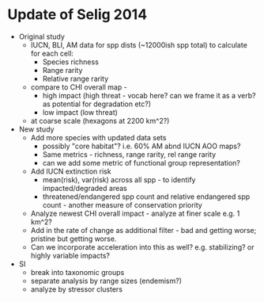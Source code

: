 
# Update of Selig 2014

- Original study
    - IUCN, BLI, AM data for spp dists (~12000ish spp total) to calculate for each cell:
        - Species richness
        - Range rarity
        - Relative range rarity
    - compare to CHI overall map - 
        - high impact (high threat - vocab here? can we frame it as a verb?  as 
          potential for degradation etc?)
        - low impact  (low threat)
    - at coarse scale (hexagons at 2200 km^2?)
- New study
    - Add more species with updated data sets
        - possibly "core habitat"? i.e. 60% AM abnd IUCN AOO maps?
        - Same metrics - richness, range rarity, rel range rarity
        - can we add some metric of functional group representation?
    - Add IUCN extinction risk
        - mean(risk), var(risk) across all spp - to identify impacted/degraded areas
        - threatened/endangered spp count and relative endangered spp count - 
          another measure of conservation priority
    - Analyze newest CHI overall impact - analyze at finer scale e.g. 1 km^2?
    - Add in the rate of change as additional filter - bad and getting worse; 
      pristine but getting worse.
    - Can we incorporate acceleration into this as well? e.g. stabilizing?  or 
      highly variable impacts?
- SI
    - break into taxonomic groups
    - separate analysis by range sizes (endemism?)
    - analyze by stressor clusters
    
    
    
